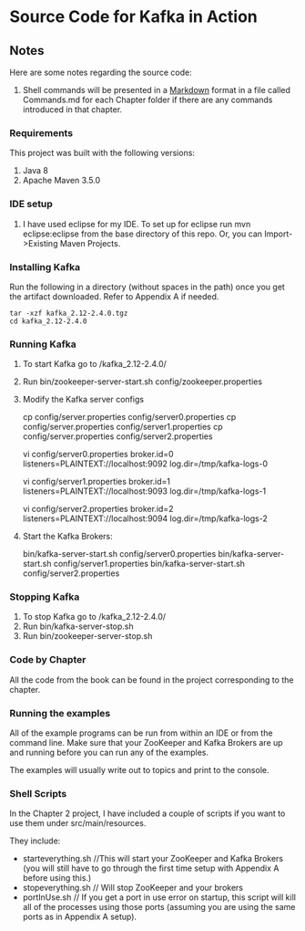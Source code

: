 # Source Code for Kafka in Action

## Notes

Here are some notes regarding the source code:

1. Shell commands will be presented in a [Markdown](https://daringfireball.net/projects/markdown/syntax) format in a file called Commands.md for each Chapter folder if there are any commands introduced in that chapter.

### Requirements
This project was built with the following versions:

1. Java 8
2. Apache Maven 3.5.0

### IDE setup
 
1. I have used eclipse for my IDE. To set up for eclipse run mvn eclipse:eclipse from the base directory of this repo. Or, you can Import->Existing Maven Projects.


### Installing Kafka
Run the following in a directory (without spaces in the path) once you get the artifact downloaded. Refer to Appendix A if needed.

    tar -xzf kafka_2.12-2.4.0.tgz
    cd kafka_2.12-2.4.0

### Running Kafka
1. To start Kafka go to <install dir>/kafka_2.12-2.4.0/
2. Run bin/zookeeper-server-start.sh config/zookeeper.properties
3. Modify the Kafka server configs

    cp config/server.properties config/server0.properties
    cp config/server.properties config/server1.properties
    cp config/server.properties config/server2.properties

	vi config/server0.properties
	broker.id=0
	listeners=PLAINTEXT://localhost:9092
	log.dir=/tmp/kafka-logs-0
	
	vi config/server1.properties
	broker.id=1
	listeners=PLAINTEXT://localhost:9093
	log.dir=/tmp/kafka-logs-1
	
	vi config/server2.properties
	broker.id=2
	listeners=PLAINTEXT://localhost:9094
	log.dir=/tmp/kafka-logs-2
	
4. Start the Kafka Brokers:
    
    bin/kafka-server-start.sh config/server0.properties
    bin/kafka-server-start.sh config/server1.properties
    bin/kafka-server-start.sh config/server2.properties
 
### Stopping Kafka
1. To stop Kafka go to <install dir>/kafka_2.12-2.4.0/
2. Run bin/kafka-server-stop.sh
3. Run bin/zookeeper-server-stop.sh

### Code by Chapter
All the code from the book can be found in the project corresponding to the chapter.
 
### Running the examples
 
All of the example programs can be run from within an IDE or from the command line. Make sure that your ZooKeeper and Kafka Brokers are up and running before you can run any of the examples.

The examples will usually write out to topics and print to the console.

### Shell Scripts

In the Chapter 2 project, I have included a couple of scripts if you want to use them under src/main/resources.

They include:
* starteverything.sh //This will start your ZooKeeper and Kafka Brokers (you will still have to go through the first time setup with Appendix A before using this.)
* stopeverything.sh // Will stop ZooKeeper and your brokers
* portInUse.sh // If you get a port in use error on startup, this script will kill all of the processes using those ports (assuming you are using the same ports as in Appendix A setup).

